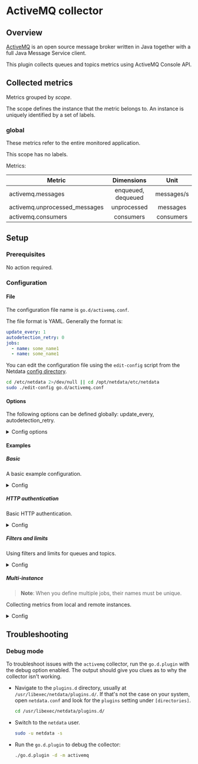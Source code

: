 # ActiveMQ collector

## Overview

[ActiveMQ](https://activemq.apache.org/) is an open source message broker written in Java together with a full Java
Message Service client.

This plugin collects queues and topics metrics using ActiveMQ Console API.

## Collected metrics

Metrics grouped by *scope*.

The scope defines the instance that the metric belongs to. An instance is uniquely identified by a set of labels.

### global

These metrics refer to the entire monitored application.

This scope has no labels.

Metrics:

| Metric                        |     Dimensions     |    Unit    |
|-------------------------------|:------------------:|:----------:|
| activemq.messages             | enqueued, dequeued | messages/s |
| activemq.unprocessed_messages |    unprocessed     |  messages  |
| activemq.consumers            |     consumers      | consumers  |

## Setup

### Prerequisites

No action required.

### Configuration

#### File

The configuration file name is `go.d/activemq.conf`.

The file format is YAML. Generally the format is:

```yaml
update_every: 1
autodetection_retry: 0
jobs:
  - name: some_name1
  - name: some_name1
```

You can edit the configuration file using the `edit-config` script from the
Netdata [config directory](https://github.com/netdata/netdata/blob/master/docs/configure/nodes.md#the-netdata-config-directory).

```bash
cd /etc/netdata 2>/dev/null || cd /opt/netdata/etc/netdata
sudo ./edit-config go.d/activemq.conf
```

#### Options

The following options can be defined globally: update_every, autodetection_retry.

<details>
<summary>Config options</summary>

|         Name         | Description                                                                                                                           |        Default        | Required |
|:--------------------:|---------------------------------------------------------------------------------------------------------------------------------------|:---------------------:|:--------:|
|     update_every     | Data collection frequency.                                                                                                            |           1           |          |
| autodetection_retry  | Re-check interval in seconds. Zero means not to schedule re-check.                                                                    |           0           |          |
|         url          | Server URL.                                                                                                                           | http://localhost:8161 |   yes    |
|       webadmin       | Webadmin root path.                                                                                                                   |         admin         |   yes    |
|      max_queues      | Maximum number of concurrently collected queues.                                                                                      |          50           |          |
|      max_topics      | Maximum number of concurrently collected topics.                                                                                      |          50           |          |
|    queues_filter     | Queues filter. Syntax is [simple patterns](https://github.com/netdata/netdata/tree/master/libnetdata/simple_pattern#simple-patterns). |                       |          |
|    topics_filter     | Topics filter. Syntax is [simple patterns](https://github.com/netdata/netdata/tree/master/libnetdata/simple_pattern#simple-patterns). |                       |          |
|       username       | Username for basic HTTP authentication.                                                                                               |                       |          |
|       password       | Password for basic HTTP authentication.                                                                                               |                       |          |
|    proxy_username    | Username for proxy basic HTTP authentication.                                                                                         |                       |          |
|    proxy_password    | Password for proxy basic HTTP authentication.                                                                                         |                       |          |
|        method        | HTTP request method.                                                                                                                  |          GET          |          |
|       timeout        | HTTP request timeout.                                                                                                                 |           1           |          |
|         body         | HTTP request body.                                                                                                                    |                       |          |
|       headers        | HTTP request headers.                                                                                                                 |                       |          |
| not_follow_redirects | Redirect handling policy. Controls whether the client follows redirects.                                                              |          no           |          |
|   tls_skip_verify    | Server certificate chain and hostname validation policy. Controls whether the client performs this check.                             |          no           |          |
|        tls_ca        | Certification authority that the client uses when verifying the server's certificates.                                                |                       |          |
|       tls_cert       | Client TLS certificate.                                                                                                               |                       |          |
|       tls_key        | Client TLS key.                                                                                                                       |                       |          |

</details>

#### Examples

##### Basic

A basic example configuration.
<details>
<summary>Config</summary>

```yaml
jobs:
  - name: local
    url: http://127.0.0.1:8161
    webadmin: admin
```

</details>

##### HTTP authentication

Basic HTTP authentication.
<details>
<summary>Config</summary>

```yaml
jobs:
  - name: local
    url: http://127.0.0.1:8161
    webadmin: admin
    username: foo
    password: bar
```

</details>

##### Filters and limits

Using filters and limits for queues and topics.
<details>
<summary>Config</summary>

```yaml
jobs:
  - name: local
    url: http://127.0.0.1:8161
    webadmin: admin
    max_queues: 100
    max_topics: 100
    queues_filter: '!sandr* *'
    topics_filter: '!sandr* *'
```

</details>

##### Multi-instance

> **Note**: When you define multiple jobs, their names must be unique.

Collecting metrics from local and remote instances.

<details>
<summary>Config</summary>

```yaml
jobs:
  - name: local
    url: http://127.0.0.1:8161
    webadmin: admin

  - name: remote
    url: http://192.0.2.1:8161
    webadmin: admin
```

</details>

## Troubleshooting

### Debug mode

To troubleshoot issues with the `activemq` collector, run the `go.d.plugin` with the debug option enabled. The output
should give you clues as to why the collector isn't working.

- Navigate to the `plugins.d` directory, usually at `/usr/libexec/netdata/plugins.d/`. If that's not the case on
  your system, open `netdata.conf` and look for the `plugins` setting under `[directories]`.

  ```bash
  cd /usr/libexec/netdata/plugins.d/
  ```

- Switch to the `netdata` user.

  ```bash
  sudo -u netdata -s
  ```

- Run the `go.d.plugin` to debug the collector:

  ```bash
  ./go.d.plugin -d -m activemq
  ```

